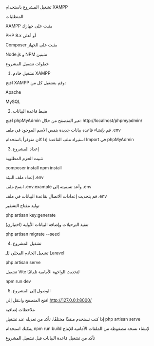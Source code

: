 تشغيل المشروع باستخدام XAMPP

المتطلبات

XAMPP مثبت على جهازك

PHP 8.x أو أعلى

Composer مثبت على الجهاز

Node.js و NPM مثبتين

خطوات تشغيل المشروع

1. تشغيل خادم XAMPP

افتح XAMPP وقم بتشغيل كل من:

Apache

MySQL

2. ضبط قاعدة البيانات

افتح phpMyAdmin عبر المتصفح من خلال: http://localhost/phpmyadmin/

قم بإنشاء قاعدة بيانات جديدة بنفس الاسم الموجود في ملف .env

استيراد ملف القاعدة إذا كان متوفراً باستخدام Import في phpMyAdmin

3. إعداد المشروع

تثبيت الحزم المطلوبة

composer install
npm install

إعداد ملف البيئة .env

انسخ ملف .env.example وأعد تسميته إلى .env

قم بتحديث إعدادات الاتصال بقاعدة البيانات في ملف .env

توليد مفتاح التشفير

php artisan key:generate

تنفيذ الترحيلات وإضافة البيانات الأولية (اختياري)

php artisan migrate --seed

4. تشغيل المشروع

تشغيل الخادم المحلي للـ Laravel

php artisan serve

تشغيل Vite لتحديث الواجهة الأمامية تلقائيًا

npm run dev

5. الوصول إلى المشروع

افتح المتصفح وانتقل إلى http://127.0.0.1:8000/

ملاحظات إضافية

إذا كنت تستخدم منفذًا مختلفًا، تأكد من تعديله عند تشغيل php artisan serve

يمكنك استخدام npm run build لإنشاء نسخة مضغوطة من الملفات الأمامية للإنتاج

تأكد من تشغيل قاعدة البيانات قبل تشغيل المشروع

